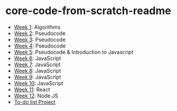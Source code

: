 # core-code-from-scratch-readme

- [Week 1](https://github.com/gabrielafh9/core-code-from-scratch-readme/tree/main/week%201): Algorithms
- [Week 2](https://github.com/gabrielafh9/core-code-from-scratch-readme/tree/main/Week%202): Pseudocode
- [Week 3](https://github.com/gabrielafh9/core-code-from-scratch-readme/tree/main/Week%203): Pseudocode
- [Week 4](https://github.com/gabrielafh9/core-code-from-scratch-readme/tree/main/Week%204): Pseudocode
- [Week 5](https://github.com/gabrielafh9/core-code-from-scratch-readme/tree/main/Week%205): Pseudocode & Introduction to Javascript
- [Week 6](https://github.com/gabrielafh9/core-code-from-scratch-readme/tree/main/Week%206): JavaScript
- [Week 7](https://github.com/gabrielafh9/core-code-from-scratch-readme/tree/main/Week%207): JavaScript
- [Week 8](https://github.com/gabrielafh9/core-code-from-scratch-readme/tree/main/Week%208): JavaScript
- [Week 9](https://github.com/gabrielafh9/core-code-from-scratch-readme/tree/main/Week%209): JavaScript
- [Week 10](https://github.com/gabrielafh9/core-code-from-scratch-readme/tree/main/Week%2010): JavaScript
- [Week 11](https://github.com/gabrielafh9/core-code-from-scratch-readme/tree/main/Week%2011): React
- [Week 12](https://github.com/gabrielafh9/core-code-from-scratch-readme/tree/main/Week%2012): Node.JS
- [To-do list Project](https://github.com/gabrielafh9/core-code-from-scratch-readme/tree/main/To-do%20list%20Project)

    
